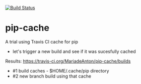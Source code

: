 [![Build Status](https://travis-ci.org/MariadeAnton/pip-cache.svg)](https://travis-ci.org/MariadeAnton/pip-cache)

# pip-cache

A trial using Travis CI cache for pip 

- let's trigger a new build and see if it was sucesfully cached

Results: https://travis-ci.org/MariadeAnton/pip-cache/builds 
- #1 build caches - $HOME/.cache/pip directory 
- #2 new branch build using that cache 
